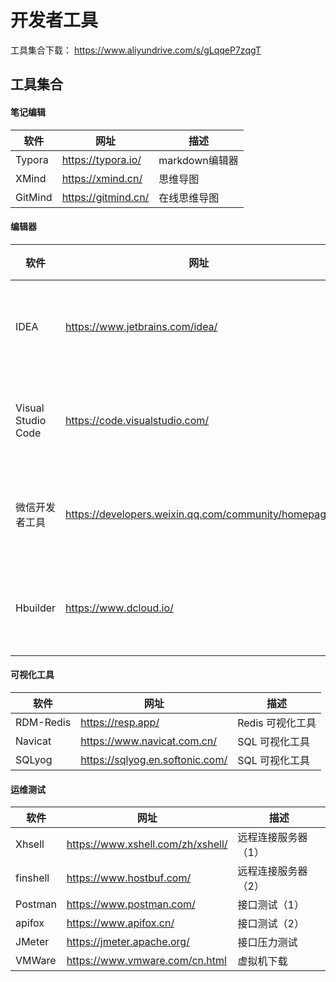 # 开发者工具

工具集合下载：  https://www.aliyundrive.com/s/gLqqeP7zqgT

## 工具集合

#### 笔记编辑

| 软件    | 网址                | 描述           |
| ------- | ------------------- | -------------- |
| Typora  | https://typora.io/  | markdown编辑器 |
| XMind   | https://xmind.cn/   | 思维导图       |
| GitMind | https://gitmind.cn/ | 在线思维导图   |

#### 编辑器

| 软件               | 网址                                                | 描述         |
| ------------------ | --------------------------------------------------- | ------------ |
| IDEA               | https://www.jetbrains.com/idea/                     | 后端开发软件 |
| Visual Studio Code | https://code.visualstudio.com/                      | 前端开发软件 |
| 微信开发者工具     | https://developers.weixin.qq.com/community/homepage | 开发微信软件 |
| Hbuilder           | https://www.dcloud.io/                              | 多端开发软件 |



#### 可视化工具

| 软件      | 网址                            | 描述             |
| --------- | ------------------------------- | ---------------- |
| RDM-Redis | https://resp.app/               | Redis 可视化工具 |
| Navicat   | https://www.navicat.com.cn/     | SQL 可视化工具   |
| SQLyog    | https://sqlyog.en.softonic.com/ | SQL 可视化工具   |



#### 运维测试

| 软件     | 网址                              | 描述                |
| -------- | --------------------------------- | ------------------- |
| Xhsell   | https://www.xshell.com/zh/xshell/ | 远程连接服务器（1） |
| finshell | https://www.hostbuf.com/          | 远程连接服务器（2） |
| Postman  | https://www.postman.com/          | 接口测试（1）       |
| apifox   | https://www.apifox.cn/            | 接口测试（2）       |
| JMeter   | https://jmeter.apache.org/        | 接口压力测试        |
| VMWare   | https://www.vmware.com/cn.html    | 虚拟机下载          |


